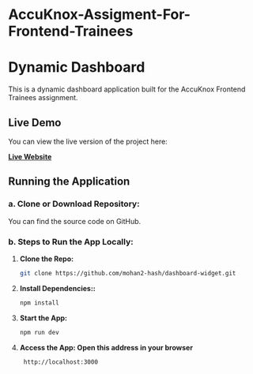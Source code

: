 # AccuKnox-Assigment-For-Frontend-Trainees

# Dynamic Dashboard

This is a dynamic dashboard application built for the AccuKnox Frontend Trainees assignment. 

## Live Demo
You can view the live version of the project here:

**[Live Website](https://accu-knox-assigment-for-frontend-trainees.vercel.app/)**

## Running the Application

### a. Clone or Download Repository:
You can find the source code on GitHub.

### b. Steps to Run the App Locally:

1. **Clone the Repo:**
   ```bash
   git clone https://github.com/mohan2-hash/dashboard-widget.git

2. **Install Dependencies::**
   ```bash
   npm install

3. **Start the App:**
   ```bash
   npm run dev

4. **Access the App: Open this address in your browser**
   ```bash
    http://localhost:3000 

    
